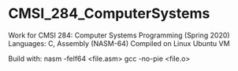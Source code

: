# CMSI_284_ComputerSystems
Work for CMSI 284: Computer Systems Programming (Spring 2020)
Languages: C, Assembly (NASM-64)
Compiled on Linux Ubuntu VM

Build with: 
nasm -felf64 <file.asm>
gcc -no-pie <file.o>

